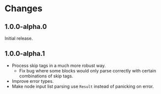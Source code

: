 # Changes
## 1.0.0-alpha.0
Initial release.
## 1.0.0-alpha.1
- Process skip tags in a much more robust way.
  - Fix bug where some blocks would only parse correctly with certain combinations of skip tags.
- Improve error types.
- Make node input list parsing use `Result` instead of panicking on error.
